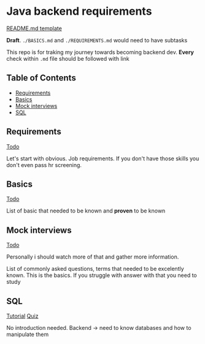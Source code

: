 # Java backend requirements

[README.md template](https://github.com/ArickCodeGuy/readme-template)

**Draft**. `./BASICS.md` and `./REQUIREMENTS.md` would need to have subtasks

This repo is for traking my journey towards becoming backend dev.
**Every** check within `.md` file should be followed with link

## Table of Contents

- [Requirements](#requirements)
- [Basics](#basics)
- [Mock interviews](#mock-interviews)
- [SQL](#sql)

## Requirements

[Todo](./REQUIREMENTS.md)

Let's start with obvious. Job requirements. If you don't have those skills you don't even pass hr screening.

## Basics

[Todo](./basics/BASICS.md)

List of basic that needed to be known and **proven** to be known

## Mock interviews

[Todo](./INTERVIEW.md)

Personally i should watch more of that and gather more information.

List of commonly asked questions, terms that needed to be excelently known. This is the basics. If you struggle with answer with that you need to study

## SQL

[Tutorial](./sql_w3/SQL_W3.md)
[Quiz](./sql_quiz/SQL_QUIZ.md)

No introduction needed. Backend -> need to know databases and how to manipulate them
